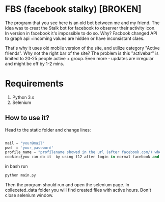 # FBS (facebook stalky) [BROKEN]
The program that you see here is an old bet between me and my friend.
The idea was to creat the Stalk bot for facebook to observer their activity icon. In version in facebook it's impossible to do so. Why? 
Facbook changed API to graph api +incoming values are hidden or have inconsistant claes.

That's why it uses old mobile version of the site, and utilize category "Active friends". 
Why not the right bar of the site? 
The problem is this "activebar" is limited to 20-25 people active + group. Even more - updates are irregular and might be off by 1-2 mins. 

# Requirements
1. Python 3.x
2. Selenium

## How to use it?
Head to the static folder and change lines:

```python

mail = "your@mail"
pwd  = 'your_password'
profile_name = "profilename showed in the url (after facebook.com/) when you are on your profile page"
cookie={you can do it  by using f12 after login in normal facebook and copy it here}

```

in bash run

```bash
python main.py
```

Then the program should run and open the selenium page. In colleceted_data folder you will find created files with active hours.
Don't close selenium window.
